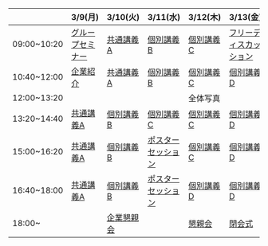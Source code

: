 | | 3/9(月) | 3/10(火) | 3/11(水) | 3/12(木) | 3/13(金) |
| :--- | :--- | :--- | :--- | :--- | :--- |
| 09:00~10:20 | [グループセミナー](timetable.md#グループセミナー) | [共通講義A](timetable.md#共通講義a) | [個別講義B](timetable.md#個別講義b) | [個別講義C](timetable.md#個別講義c) | [フリーディスカッション](timetable.md#フリーディスカッション) |
| 10:40~12:00 | [企業紹介](timetable.md#企業紹介) | [共通講義A](timetable.md#共通講義a) | [個別講義B](timetable.md#個別講義b) | [個別講義C](timetable.md#個別講義c) | [個別講義D](timetable.md#個別講義d) |
| 12:00~13:20 | | | | 全体写真 | |
| 13:20~14:40 | [共通講義A](timetable.md#共通講義a) | [個別講義B](timetable.md#個別講義b) | [個別講義C](timetable.md#個別講義c) | [個別講義C](timetable.md#個別講義c) | [個別講義D](timetable.md#個別講義d) |
| 15:00~16:20 | [共通講義A](timetable.md#共通講義a) | [個別講義B](timetable.md#個別講義b) | [ポスターセッション](timetable.md#ポスターセッション) | [個別講義C](timetable.md#個別講義c) | [個別講義D](timetable.md#個別講義d) |
| 16:40~18:00 | [共通講義A](timetable.md#共通講義a) | [個別講義B](timetable.md#個別講義b) | [ポスターセッション](timetable.md#ポスターセッション) | [個別講義D](timetable.md#個別講義d) | [個別講義D](timetable.md#個別講義d) |
| 18:00~      | | [企業懇親会](timetable.md#企業懇親会) | | [懇親会](timetable.md#企業懇親会) | [閉会式](timetable.md#閉会式) |
